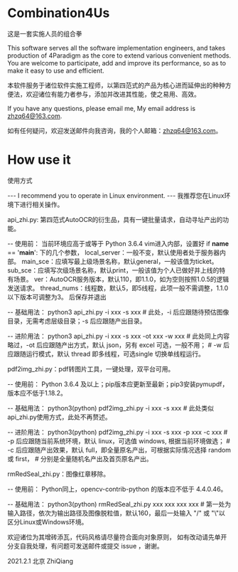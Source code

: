 # Combination4Us

这是一套实施人员的组合拳

This software serves all the software implementation engineers, and takes production of 4Paradigm as the core to extend various convenient methods. You are welcome to participate, add and improve its performance, so as to make it easy to use and efficient.

本软件服务于诸位软件实施工程师，以第四范式的产品为核心进而延伸出的种种方便法，欢迎诸位有能力者参与，添加并改进其性能，使之易用、高效。

If you have any questions, please email me, My email address is zhzq64@163.com.

如有任何疑问，欢迎发送邮件向我咨询，我的个人邮箱：zhzq64@163.com。


# How use it

使用方式

--- I recommend you to operate in Linux environment.
--- 我推荐您在Linux环境下进行相关操作。

api_zhi.py: 第四范式AutoOCR的衍生品，具有一键批量请求，自动寻址产出的功能。

 -- 使用前：
    当前环境应高于或等于 Python 3.6.4
    vim进入内部，设置好 if __name__ == '__main__': 下的几个参数，
    local_server：一般不变，默认使用者处于服务器内部。
    main_sce：应填写最上级场景名称，默认general，一般该值为ticket。
    sub_sce：应填写次级场景名称，默认print，一般该值为个人已做好并上线的特有场景。
    ver：AutoOCR服务版本，默认110，即1.1.0，如为空则按照1.0.5的逻辑发送请求。
    thread_nums：线程数，默认5，即5线程，此项一般不需调整，1.1.0以下版本可调整为3。
    后保存并退出

 -- 基础用法：
    python3 api_zhi.py -i xxx -s xxx
    # 此处，-i 后应跟随待预估图像目录，无需考虑层级目录；-s 后应跟随产出目录。

 -- 进阶用法：
    python3 api_zhi.py -i xxx -s xxx -ot xxx -w xxx
    # 此处同上内容略过，-ot 后应跟随产出方式，默认 json，另有 excel 可选，一般不用；
    # -w 后应跟随运行模式，默认 thread 即多线程，可选single 切换单线程运行。


pdf2img_zhi.py：pdf转图片工具，一键处理，双平台可用。

 -- 使用前：
    Python 3.6.4 及以上；pip版本应更新至最新；pip3安装pymupdf，版本应不低于1.18.2。

 -- 基础用法：
    python3(python) pdf2img_zhi.py -i xxx -s xxx
    # 此处类似api_zhi.py使用方式，此处不再赘述。

 -- 进阶用法：
    python3(python) pdf2img_zhi.py -i xxx -s xxx -p xxx -c xxx
    # -p 后应跟随当前系统环境，默认 linux，可选值 windows, 根据当前环境做选；
    # -c 后应跟随产出效果，默认 full，即全量原名产出，可根据实际情况选择 random 或 first，
    # 分别是全量随机名产出及首页原名产出。


rmRedSeal_zhi.py：图像红章移除。

 -- 使用前：
    Python同上，opencv-contrib-python 的版本应不低于 4.4.0.46。

 -- 基础用法：
    python3(python) rmRedSeal_zhi.py xxx xxx xxx xxx
    # 第一处为输入路径，依次为输出路径及图像脱粒值，默认160，最后一处输入 "/" 或 "\\"以区分Linux或Windows环境。


欢迎诸位为其增砖添瓦，代码风格请尽量符合面向对象原则，
如有改动请先单开分支自我处理，有问题可发送邮件或提交 issue ，谢谢。


2021.2.1 北京
ZhiQiang
